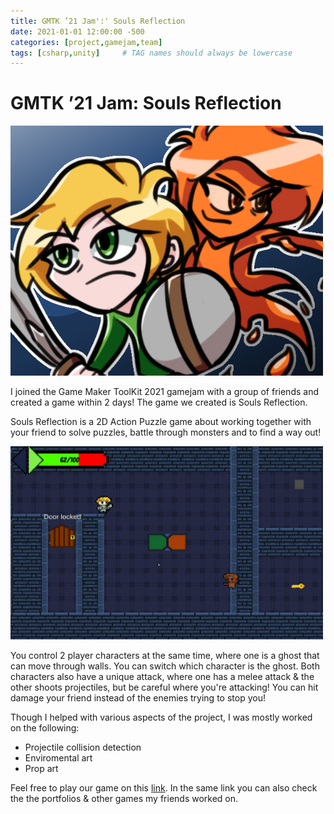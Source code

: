 ```yaml
---
title: GMTK ’21 Jam':' Souls Reflection
date: 2021-01-01 12:00:00 -500
categories: [project,gamejam,team]
tags: [csharp,unity]     # TAG names should always be lowercase
---
```


# GMTK ’21 Jam: Souls Reflection

<img src="../assets/images/GameJam/GMT21/joinedthumbnail.png" width="500" alt="hello!"/>

I joined the Game Maker ToolKit 2021 gamejam with a group of friends and created a game within 2 days! The game we created is Souls Reflection.

Souls Reflection is a 2D Action Puzzle game about working together with your friend to solve puzzles, battle through monsters and to find a way out! 

<img src="../assets/images/GameJam/GMT21/gmtk21-2.webp" width="500" alt="hello!"/>

You control 2 player characters at the same time, where one is a ghost that can move through walls. You can switch which character is the ghost. Both characters also have a unique attack, where one has a melee attack & the other shoots projectiles, but be careful where you're attacking! You can hit damage your friend instead of the enemies trying to stop you!

Though I helped with various aspects of the project, I was mostly worked on the following:
- Projectile collision detection
- Enviromental art
- Prop art

Feel free to play our game on this [link](https://zoranster.itch.io/souls-reflection). In the same link you can also check the the portfolios & other games my friends worked on.
